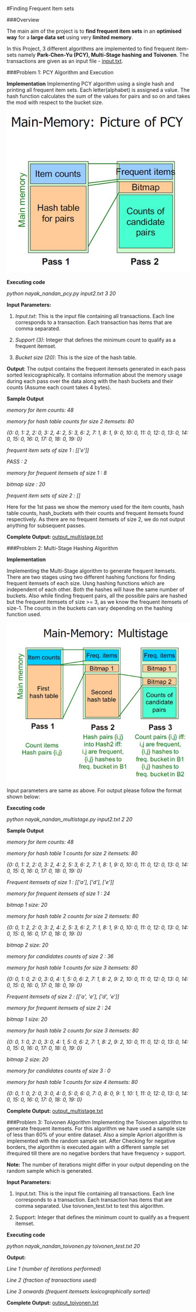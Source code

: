 #Finding Frequent Item sets

###Overview

The main aim of the project is to <strong>find frequent item sets</strong> in an <strong>optimised way</strong> for a <strong>large data set</strong> using very <strong>limited memory</strong>.

In this Project, 3 different algorithms are implemented to find frequent item-sets namely <strong>Park-Chen-Yu (PCY), Multi-Stage hashing and Toivonen</strong>. The transactions are given as an input file - <a href="https://github.com/NandanNayak/Finding-Frequent-Item-Sets/blob/master/input.txt">input.txt</a>.

###Problem 1: PCY Algorithm and Execution

<strong>Implementation</strong>
Implementing PCY algorithm using a single hash and printing all frequent item sets. Each letter(alphabet) is assigned a value. The hash function calculates the sum of the values for pairs and so on and takes the mod with respect to the bucket size.

<img src="https://github.com/NandanNayak/Finding-Frequent-Item-Sets/blob/master/PCY_Memory_Image.JPG" />

<strong>Executing code</strong>

<em>python nayak_nandan_pcy.py input2.txt 3 20</em>

<strong>Input Parameters:</strong>

1. <em>Input.txt</em>: This is the input file containing all transactions. Each line corresponds to a transaction. Each transaction has items that are comma separated. 

2. <em>Support (3)</em>: Integer that defines the minimum count to qualify as a frequent itemset.

3. <em>Bucket size (20)</em>: This is the size of the hash table.

<strong>Output</strong>: The output contains the frequent itemsets generated in each pass sorted lexicographically. It contains information about the memory usage during each pass over the data along with the hash buckets and their counts (Assume each count takes 4 bytes).

<strong>Sample Output</strong>

<em>memory for item counts: 48

memory for hash table counts for size 2 itemsets: 80

{0: 0, 1: 2, 2: 0, 3: 2, 4: 2, 5: 3, 6: 2, 7: 1, 8: 1, 9: 0, 10: 0, 11: 0, 12: 0, 13: 0, 14: 0, 15: 0, 16: 0, 17: 0, 18: 0, 19: 0}

frequent item sets of size 1 :  [['e']]

PASS : 2

memory for frequent itemsets of size 1 : 8

bitmap size : 20

frequent item sets of size 2 :  []</em>
<p> </p>
<p> </p>

Here for the 1st pass we show the memory used for the item counts, hash table counts, hash_buckets with their counts and frequent itemsets found respectively. As there are no frequent itemsets of size 2, we do not output anything for subsequent passes.

<strong>Complete Output: </strong> <a href="https://github.com/NandanNayak/Finding-Frequent-Item-Sets/blob/master/sample_output_multistage.txt">output_multistage.txt</a>

###Problem 2: Multi-Stage Hashing Algorithm

<strong>Implementation</strong>

Implementing the Multi-Stage algorithm to generate frequent itemsets. There are two stages using two different hashing functions for finding frequent itemsets of each size. Usng hashing functions which are independent of each other. Both the hashes will have the same number of buckets. Also while finding frequent pairs, all the possible pairs are hashed but the frequent itemsets of size >= 3, as we know the frequent itemsets of size-1. The counts in the buckets can vary depending on the hashing function used. 

<img src="https://github.com/NandanNayak/Finding-Frequent-Item-Sets/blob/master/Multistage_Memory_Image.JPG" />

Input parameters are same as above. For output please follow the format shown below:

<strong>Executing code</strong>

<em>python nayak_nandan_multistage.py input2.txt 2 20</em>

<strong> Sample Output</strong>
<em>

<p>memory for item counts: 48

memory for hash table 1 counts for size 2 itemsets: 80

{0: 0, 1: 2, 2: 0, 3: 2, 4: 2, 5: 3, 6: 2, 7: 1, 8: 1, 9: 0, 10: 0, 11: 0, 12: 0, 13: 0, 14: 0, 15: 0, 16: 0, 17: 0, 18: 0, 19: 0}

Frequent itemsets of size 1 :  [['a'], ['d'], ['e']]</p>



<p>memory for frequent itemsets of size 1 : 24

bitmap 1 size: 20

memory for hash table 2 counts for size 2 itemsets: 80

{0: 0, 1: 2, 2: 0, 3: 2, 4: 2, 5: 3, 6: 2, 7: 1, 8: 1, 9: 0, 10: 0, 11: 0, 12: 0, 13: 0, 14: 0, 15: 0, 16: 0, 17: 0, 18: 0, 19: 0}

bitmap 2 size: 20

memory for candidates counts of size 2 : 36

memory for hash table 1 counts for size 3 itemsets: 80

{0: 0, 1: 0, 2: 0, 3: 0, 4: 1, 5: 0, 6: 2, 7: 1, 8: 2, 9: 2, 10: 0, 11: 0, 12: 0, 13: 0, 14: 0, 15: 0, 16: 0, 17: 0, 18: 0, 19: 0}

Frequent itemsets of size 2 :  [['a', 'e'], ['d', 'e']]</p>



<p>memory for frequent itemsets of size 2 : 24

bitmap 1 size: 20

memory for hash table 2 counts for size 3 itemsets: 80

{0: 0, 1: 0, 2: 0, 3: 0, 4: 1, 5: 0, 6: 2, 7: 1, 8: 2, 9: 2, 10: 0, 11: 0, 12: 0, 13: 0, 14: 0, 15: 0, 16: 0, 17: 0, 18: 0, 19: 0}

bitmap 2 size: 20

memory for candidates counts of size 3 : 0

memory for hash table 1 counts for size 4 itemsets: 80

{0: 0, 1: 0, 2: 0, 3: 0, 4: 0, 5: 0, 6: 0, 7: 0, 8: 0, 9: 1, 10: 1, 11: 0, 12: 0, 13: 0, 14: 0, 15: 0, 16: 0, 17: 0, 18:  0, 19: 0}</em></p>

<strong>Complete Output: </strong> <a href="https://github.com/NandanNayak/Finding-Frequent-Item-Sets/blob/master/sample_output_multistage.txt">output_multistage.txt</a>

###Problem 3: Toivonen Algorithm
Implementing the Toivonen algorithm to generate frequent itemsets. For this algorithm we have used a sample size of less than 60% of your entire dataset. Also a simple Apriori algorithm is implemented with the random sample set. After Checking for negative borders, the algorithm is executed again with a different sample set ifrequired till there are no negative borders that have frequency > support.

<strong>Note:</strong> The number of iterations might differ in your output depending on the random sample which is generated.

<strong>Input Parameters:</strong>

1. Input.txt: This is the input file containing all transactions. Each line corresponds to a transaction. Each transaction has items that are comma separated. Use toivonen_test.txt to test this algorithm.

2. Support: Integer that defines the minimum count to qualify as a frequent itemset.

<strong>Executing code</strong>

<em>python nayak_nandan_toivonen.py toivonen_test.txt 20</em>

<strong>Output:</strong>
<em>

Line 1 (number of iterations performed)

Line 2 (fraction of transactions used)

Line 3 onwards (frequent itemsets lexicographically sorted)</em>

<strong>Complete Output: </strong> <a href="https://github.com/NandanNayak/Finding-Frequent-Item-Sets/blob/master/sample_output_toivonen.txt">output_toivonen.txt</a>


